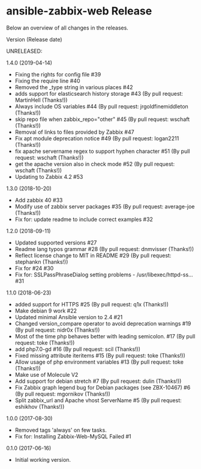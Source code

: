 # ansible-zabbix-web Release

Below an overview of all changes in the releases.

Version (Release date)

UNRELEASED:

1.4.0   (2019-04-14)

  * Fixing the rights for config file #39
  * Fixing the require line #40
  * Removed the _type string in various places #42
  * adds support for elasticsearch history storage #43 (By pull request: MartinHell (Thanks!))
  * Always include OS variables #44 (By pull request: jrgoldfinemiddleton (Thanks!))
  * skip repo file when zabbix_repo="other" #45 (By pull request: wschaft (Thanks!))
  * Removal of links to files provided by Zabbix #47
  * Fix apt module deprecation notice #49 (By pull request: logan2211 (Thanks!))
  * fix apache servername regex to support hyphen character #51 (By pull request: wschaft (Thanks!))
  * get the apache version also in check mode #52 (By pull request: wschaft (Thanks!))
  * Updating to Zabbix 4.2 #53

1.3.0   (2018-10-20)

  * Add zabbix 40 #33
  * Modify use of zabbix server packages #35 (By pull request: average-joe (Thanks!))
  * Fix for: update readme to include correct examples #32

1.2.0   (2018-09-11)

  * Updated supported versions #27
  * Readme lang typos grammar #28 (By pull request: dnmvisser (Thanks!))
  * Reflect license change to MIT in README #29 (By pull request: stephankn (Thanks!))
  * Fix for #24 #30
  * Fix for: SSLPassPhraseDialog setting problems - /usr/libexec/httpd-ss… #31

1.1.0   (2018-06-23)

  * added support for HTTPS #25 (By pull request: q1x (Thanks!))
  * Make debian 9 work #22
  * Updated minimal Ansible version to 2.4 #21
  * Changed version_compare operator to avoid deprecation warnings #19 (By pull request: nidr0x (Thanks!))
  * Most of the time php behaves better with leading semicolon. #17 (By pull request: toke (Thanks!))
  * add php7.0-gd #16 (By pull request: scil (Thanks!))
  * Fixed missing attribute iteritems #15 (By pull request: toke (Thanks!))
  * Allow usage of php environment variables #13 (By pull request: toke (Thanks!))
  * Make use of Molecule V2
  * Add support for debian stretch #7 (By pull request: dulin (Thanks!))
  * Fix Zabbix graph legend bug for Debian packages (see ZBX-10467) #6 (By pull request: mgornikov (Thanks!))
  * Split zabbix_url and Apache vhost ServerName #5 (By pull request: eshikhov (Thanks!))

1.0.0   (2017-08-30)

  * Removed tags 'always' on few tasks.
  * Fix for: Installing Zabbix-Web-MySQL Failed #1

0.1.0   (2017-06-16)

  * Initial working version.
